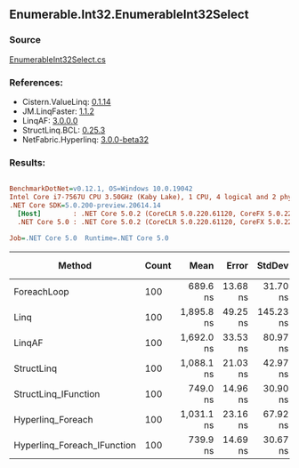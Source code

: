 ﻿## Enumerable.Int32.EnumerableInt32Select

### Source
[EnumerableInt32Select.cs](../LinqBenchmarks/Enumerable/Int32/EnumerableInt32Select.cs)

### References:
- Cistern.ValueLinq: [0.1.14](https://www.nuget.org/packages/Cistern.ValueLinq/0.1.14)
- JM.LinqFaster: [1.1.2](https://www.nuget.org/packages/JM.LinqFaster/1.1.2)
- LinqAF: [3.0.0.0](https://www.nuget.org/packages/LinqAF/3.0.0.0)
- StructLinq.BCL: [0.25.3](https://www.nuget.org/packages/StructLinq.BCL/0.25.3)
- NetFabric.Hyperlinq: [3.0.0-beta32](https://www.nuget.org/packages/NetFabric.Hyperlinq/3.0.0-beta32)

### Results:
``` ini

BenchmarkDotNet=v0.12.1, OS=Windows 10.0.19042
Intel Core i7-7567U CPU 3.50GHz (Kaby Lake), 1 CPU, 4 logical and 2 physical cores
.NET Core SDK=5.0.200-preview.20614.14
  [Host]        : .NET Core 5.0.2 (CoreCLR 5.0.220.61120, CoreFX 5.0.220.61120), X64 RyuJIT
  .NET Core 5.0 : .NET Core 5.0.2 (CoreCLR 5.0.220.61120, CoreFX 5.0.220.61120), X64 RyuJIT

Job=.NET Core 5.0  Runtime=.NET Core 5.0  

```
|                      Method | Count |       Mean |    Error |    StdDev | Ratio | RatioSD |  Gen 0 | Gen 1 | Gen 2 | Allocated |
|---------------------------- |------ |-----------:|---------:|----------:|------:|--------:|-------:|------:|------:|----------:|
|                 ForeachLoop |   100 |   689.6 ns | 13.68 ns |  31.70 ns |  1.00 |    0.00 | 0.0191 |     - |     - |      40 B |
|                        Linq |   100 | 1,895.8 ns | 49.25 ns | 145.23 ns |  2.77 |    0.24 | 0.0458 |     - |     - |      96 B |
|                      LinqAF |   100 | 1,692.0 ns | 33.53 ns |  80.97 ns |  2.46 |    0.17 | 0.0191 |     - |     - |      40 B |
|                  StructLinq |   100 | 1,088.1 ns | 21.03 ns |  42.97 ns |  1.58 |    0.10 | 0.0305 |     - |     - |      64 B |
|        StructLinq_IFunction |   100 |   749.0 ns | 14.96 ns |  30.90 ns |  1.09 |    0.06 | 0.0191 |     - |     - |      40 B |
|           Hyperlinq_Foreach |   100 | 1,031.1 ns | 23.16 ns |  67.92 ns |  1.50 |    0.12 | 0.0191 |     - |     - |      40 B |
| Hyperlinq_Foreach_IFunction |   100 |   739.9 ns | 14.69 ns |  30.67 ns |  1.08 |    0.07 | 0.0191 |     - |     - |      40 B |
